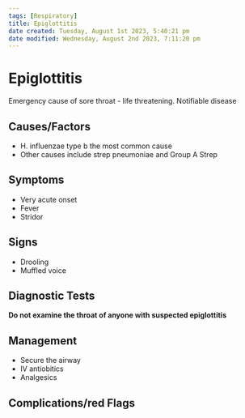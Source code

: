```yaml
---
tags: [Respiratory]
title: Epiglottitis
date created: Tuesday, August 1st 2023, 5:40:21 pm
date modified: Wednesday, August 2nd 2023, 7:11:20 pm
---
```




# Epiglottitis

Emergency cause of sore throat - life threatening.
Notifiable disease

## Causes/Factors

- H. influenzae type b the most common cause
- Other causes include strep pneumoniae and Group A Strep

## Symptoms

- Very acute onset
- Fever
- Stridor

## Signs

- Drooling
- Muffled voice

## Diagnostic Tests

**Do not examine the throat of anyone with suspected epiglottitis**

## Management

- Secure the airway
- IV antiobitics
- Analgesics

## Complications/red Flags
